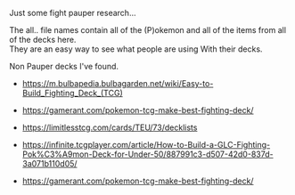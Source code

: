Just some fight pauper research...

The all..  file names contain all of the (P)okemon 
and all of the items from all of the decks here.  
They are an easy way to see what people are using 
With their decks.


Non Pauper decks I've found.

* https://m.bulbapedia.bulbagarden.net/wiki/Easy-to-Build_Fighting_Deck_(TCG)
* https://gamerant.com/pokemon-tcg-make-best-fighting-deck/
* https://limitlesstcg.com/cards/TEU/73/decklists

* https://infinite.tcgplayer.com/article/How-to-Build-a-GLC-Fighting-Pok%C3%A9mon-Deck-for-Under-50/887991c3-d507-42d0-837d-3a071b110d05/
* https://gamerant.com/pokemon-tcg-make-best-fighting-deck/

